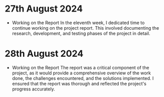 # 27th August 2024
* Working on the Report 
In the eleventh week, I dedicated time to continue working on the project report. This involved documenting the research, development, and testing phases of the project in detail.

# 28th August 2024
* Working on the Report
The report was a critical component of the project, as it would provide a comprehensive overview of the work done, the challenges encountered, and the solutions implemented. I ensured that the report was thorough and reflected the project's progress accurately.
